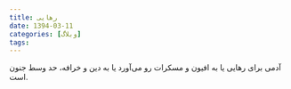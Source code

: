 ```yaml
---
title: رهایی
date: 1394-03-11
categories: [وبلاگ]
tags:
---
```


آدمی برای رهایی یا به افیون و مسکرات رو می‌آورد یا به دین و خرافه، حد وسط جنون است.
